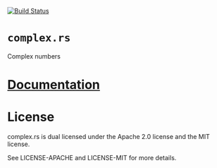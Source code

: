 [![Build Status][status]](https://travis-ci.org/japaric/complex.rs)

# `complex.rs`

Complex numbers

# [Documentation][docs]

# License

complex.rs is dual licensed under the Apache 2.0 license and the MIT license.

See LICENSE-APACHE and LICENSE-MIT for more details.

[docs]: http://rust-ci.org/japaric/complex.rs/doc/complex
[status]: https://travis-ci.org/japaric/complex.rs.svg?branch=master
